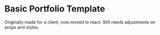 <h1>Basic Portfolio Template</h1>
Originally made for a client, now moved to react. Still needs adjustments on props and styles.
